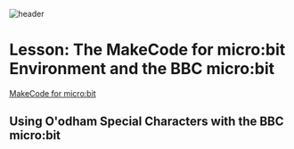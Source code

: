 ![header](assets/header.png)

# Lesson: The MakeCode for micro:bit Environment and the BBC micro:bit

[MakeCode for micro:bit](https://makecode.microbit.org/)

## Using O'odham Special Characters with the BBC micro:bit